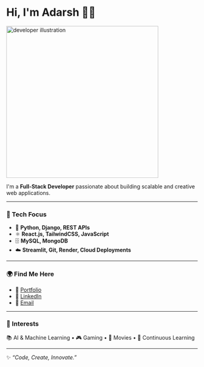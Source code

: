 # Hi, I'm Adarsh 👋✨  

<img src="https://cdni.iconscout.com/illustration/premium/thumb/programmer-coding-on-computer-10283165-8292590.png" alt="developer illustration" width="400"/>

I'm a **Full-Stack Developer** passionate about building scalable and creative web applications.  

---

### 🔧 Tech Focus  
- 🐍 **Python, Django, REST APIs**  
- ⚛️ **React.js, TailwindCSS, JavaScript**  
- 🗄️ **MySQL, MongoDB**  
- ☁️ **Streamlit, Git, Render, Cloud Deployments**  

---

### 🌍 Find Me Here  
- 🚀 [Portfolio](https://your-portfolio-link.com)  
- 💼 [LinkedIn](https://www.linkedin.com/in/your-linkedin)  
- 📧 [Email](mailto:your-email@gmail.com)  

---

### 🎯 Interests  
📚 AI & Machine Learning • 🎮 Gaming • 🎥 Movies • 🌱 Continuous Learning  

---

✨ *“Code, Create, Innovate.”*  
